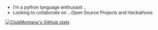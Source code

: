 
-  I’m a python language enthusiast ..
- Looking to collaborate on ...Open Source Projects and Hackathons


[![ClubMontana's GitHub stats](https://github-readme-stats.vercel.app/api?username=ClubMontana&count_private=true&show_icons=true&theme=cobalt)](https://github.com/ClubMontana/github-readme-stats)
